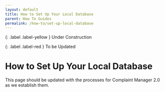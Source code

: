 ```yaml
---
layout: default
title: How to Set Up Your Local Database
parent: How To Guides
permalink: /how-to/set-up-local-database
---
```


{: .label .label-yellow }
Under Construction

{: .label .label-red }
To be Updated

# How to Set Up Your Local Database

This page should be updated with the processes for Complaint Manager 2.0 as we establish them.
